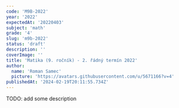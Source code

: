 ```yaml
---
code: 'M9B-2022'
year: '2022'
expectedAt: '20220403'
subject: 'math'
grade: '4'
slug: 'm9b-2022'
status: 'draft'
description: ''
coverImage: ''
title: 'Matika (9. ročník) - 2. řádný termín 2022'
author:
  name: 'Roman Samec'
  picture: 'https://avatars.githubusercontent.com/u/5671166?v=4'
publishedAt: '2024-02-19T20:11:55.734Z'
---
```


TODO: add some description